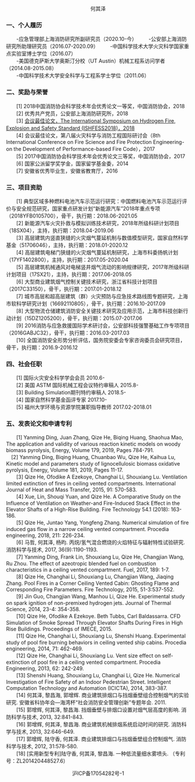 <p align="center">何其泽</p>

### 一、个人履历
　　-应急管理部上海消防研究所副研究员（2020.10-今）
　　-公安部上海消防研究所助理研究员（2016.07-2020.09） 
　　-中国科学技术大学火灾科学国家重点实验室博士学位（2016.07）  
　　-美国德克萨斯大学奥斯汀分校（UT Austin）机械工程系访问学者（2014.08-2015.08）  
　　-中国科学技术大学安全科学与工程系学士学位（2011.06）
  
### 二、奖励与荣誉
　　[1]	2018中国消防协会科学技术年会优秀论文一等奖，中国消防协会，2018  
　　[2]	优秀共产党员，公安部上海消防研究所，2018  
　　[3]	[会议最佳论文，The International Symposium on Hydrogen Fire, Explosion and Safety Standard (ISHFESS2018)，2018](2018ISHFESS/2018ISHFESS.md)  
　　[4]	会议最佳论文，第八届火灾科学与消防工程国际研讨会（8th International Conference on Fire Science and Fire Protection Engineering-on the Development of Performance-based Fire Code），2017  
　　[5]	2017中国消防协会科学技术年会优秀论文三等奖，中国消防协会，2017  
　　[6]	国家公派留学奖学金，国家留学基金委，2014  
　　[7]	安徽省优秀毕业生，安徽省教育厅，2016

### 三、项目资助
　　[1]	典型区域多种燃料电池汽车示范运行研究：中国燃料电池汽车示范运行评价与安全规范研究，国家重点研发计划“新能源汽车”2018年重点专项（2018YFB0105700），骨干，执行期：2018.06-2021.05  
　　[2]	新能源汽车火灾扑救与模拟训练技术研究，2018年所级科研计划项目（18SX04），主持，执行期：2018.04-2019.06  
　　[3]	高层建筑内竖直狭缝的火灾烟气蔓延机制与数值模型研究，国家自然科学基金（51706046），主持，执行期：2018.01-2020.12  
　　[4]	高层建筑电梯门狭缝的火灾烟气蔓延机制研究，上海市科委扬帆计划（17YF1402800），主持，执行期：2017.05-2020.04  
　　[5]	高层建筑机械通风对电梯竖井烟气流动的影响规律研究，2017年所级科研计划项目（17SX21），主持，执行期：2017.06-2018.05  
　　[6]	大型商业建筑烟气控制关键技术研究，浙江省科技计划项目（2017C33150），骨干，执行期：2017.01-2018.12  
　　[7]	城市高层和超高层建筑（群）火灾预防与应急技术路线图专题研究，上海市软科学研究计划（16692110805），骨干，执行期：2016.10-2017.09  
　　[8]	大型物流仓储建筑消防安全关键技术研究及应用示范，上海市科技创新行动计划（15DZ1205200），骨干，执行期：2015.07-2017.06  
　　[9]	2016消防与应急救援国际学术研讨会，公安部科技强警基础工作专项项目（2016GABJC32），骨干，执行期：2016.03-2017.03  
　　[10]	全国消防安全形势分析评估，国务院安委会专家咨询委员会研究项目，骨干，执行期：2016.9-2016.12

### 四、社会任职
　　[1]	国际火灾安全科学学会会员 2010.6-   
　　[2]	美国 ASTM 国际机械工程会议特约审稿人 2015.8-   
　　[3]	Building Simulation期刊特约审稿人 2018.5-   
　　[4]	国家自然科学基金函评专家 2017.10-   
　　[5]	福州大学环境与资源学院兼职指导教师 2017.02-2018.01

### 五、发表论文和申请专利
　　[1]	Yanming Ding, Juan Zhang, Qize He, Biqing Huang, Shaohua Mao, The application and validity of various reaction kinetic models on woody biomass pyrolysis, Energy, Volume 179, 2019, Pages 784-791.   
  　[2] Yanming Ding, Biqing Huang, Chuanbao Wu, Qize He, Kaihua Lu, Kinetic model and parameters study of lignocellulosic biomass oxidative pyrolysis, Energy, Volume 181, 2019, Pages 11-17.   
　　[3]	Qize He, Ofodike A Ezekoye, Changhai Li, Shouxiang Lu. Ventilation limited extinction of fires in ceiling vented compartments. International Journal of Heat and Mass Transfer, 2015, 91: 570-583.   
　　[4]	Xue, Lin, Shouqi Yuan, and Qize He. A Comparative Study on the Influence of Ventilation on Weather-and Fire-Induced Stack Effect in the Elevator Shafts of a High-Rise Building. Fire Technology 54.1 (2018): 163-186.  
　　[5]	Qize He, Juntao Yang, Yongfeng Zhang. Numerical simulation of fire induced gas flow in a narrow ceiling vented compartment. Procedia engineering, 2018, 211: 226-234.  
　　[6]	马哲, 何其泽, 杨昀. 丙烷/氢气混合燃烧的火焰特征与辐射特性试验研究. 消防科学与技术, 2017, 36(9):1190-1193.  
　　[7]	Yanming Ding, Frank Lin, Shouxiang Lu, Qize He, Changjian Wang, Ru Zhou. The effect of azeotropic blended fuel on combustion characteristics in a ceiling vented compartment. Fuel, 2017, 189: 1-7.  
　　[8]	Qize He, Changhai Li, Shouxiang Lu, Changjian Wang, Jiaqing Zhang. Pool Fires in a Corner Ceiling Vented Cabin: Ghosting Flame and Corresponding Fire Parameters. Fire Technology, 2015, 51-3:537-552.   
　　[9]	Jin Guo, Changjian Wang, Manhou Li, Qize He. Experimental study on spark ignition of non-premixed hydrogen jets. Journal of Thermal Science, 2014, 23-4: 354-358.   
　　[10]	Qize He, Ofodike A Ezekoye. Beth Tubbs, Carl Baldassarra. CFD Simulation of Smoke Spread Through Elevator Shafts During Fires in High Rise Buildings. Proceedings of IMECE, 2015.  
　　[11]	Qize He, Changhai Li, Shouxiang Lu, Shenshi Huang. Experimental study of pool fire burning behaviors in ceiling vented ship cabins. Procedia engineering, 2014, 71: 462-469.  
　　[12]	Qize He, Changhai Li, Shouxiang Lu. Vent size effect on self-extinction of pool fire in a ceiling vented compartment. Procedia Engineering, 2013, 62: 242-249.   
　　[13]	Shenshi Huang, Shouxiang Lu, Changhai Li, Qize He. Numerical Investigation of Fire Safety of an Indoor Pedestrian Street. Intelligent Computation Technology and Automation (ICICTA), 2014, 383-387.  
　　[14]	何其泽, 黎昌海, 郭增辉. 商业建筑排烟口与挡烟垂壁组合控制烟气的实验研究. 安徽省科协年会—海湾杯“社会消防安全管理创新”专题年会. 2011.  
　　[15]	郭增辉, 何其泽, 黎昌海. 挡烟垂壁与排烟口设置对烟气层高度的影响. 消防科学与技术, 2013, 32:841-843.  
　　[16]	郭增辉, 何其泽, 黎昌海. 商业建筑机械排烟系统启动时间的研究. 消防科学与技术, 2013, 32:646-649.   
　　[17]	郭增辉, 陆守香, 何其泽. 商业建筑排烟口与挡烟垂壁组合控制烟气. 消防科学与技术, 2012, 31:578-580.   
　　[18]	[实用新型专利]陆守香, 何其泽, 黎昌海. 一种低流量细水雾喷头. （专利号：ZL201420448527.6）  
  
<p align="center">沪ICP备17054282号-1</p>
